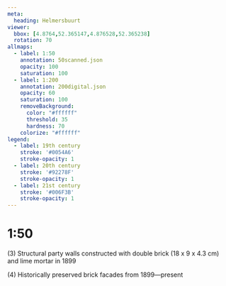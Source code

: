 ```yaml
---
meta:
  heading: Helmersbuurt
viewer:
  bbox: [4.8764,52.365147,4.876528,52.365238]
  rotation: 70
allmaps:
  - label: 1:50
    annotation: 50scanned.json
    opacity: 100
    saturation: 100
  - label: 1:200
    annotation: 200digital.json
    opacity: 60
    saturation: 100
    removeBackground:
      color: "#ffffff"
      threshold: 35
      hardness: 70
    colorize: "#ffffff"
legend:
  - label: 19th century
    stroke: '#0054A6'
    stroke-opacity: 1
  - label: 20th century
    stroke: '#92278F'
    stroke-opacity: 1
  - label: 21st century
    stroke: '#006F3B'
    stroke-opacity: 1
---
```

# 1:50

(3) Structural party walls constructed with double brick (18 x 9 x 4.3 cm) and lime mortar in 1899

(4) Historically preserved brick facades from 1899—present